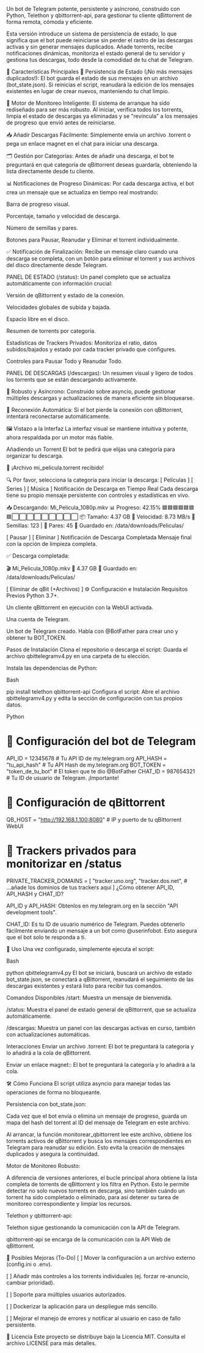 Un bot de Telegram potente, persistente y asíncrono, construido con Python, Telethon y qbittorrent-api, para gestionar tu cliente qBittorrent de forma remota, cómoda y eficiente.

Esta versión introduce un sistema de persistencia de estado, lo que significa que el bot puede reiniciarse sin perder el rastro de las descargas activas y sin generar mensajes duplicados. Añade torrents, recibe notificaciones dinámicas, monitoriza el estado general de tu servidor y gestiona tus descargas, todo desde la comodidad de tu chat de Telegram.

🌟 Características Principales
🔄 Persistencia de Estado (¡No más mensajes duplicados!): El bot guarda el estado de sus mensajes en un archivo (bot_state.json). Si reinicias el script, reanudará la edición de los mensajes existentes en lugar de crear nuevos, manteniendo tu chat limpio.

🧠 Motor de Monitoreo Inteligente: El sistema de arranque ha sido rediseñado para ser más robusto. Al iniciar, verifica todos los torrents, limpia el estado de descargas ya eliminadas y se "revincula" a los mensajes de progreso que envió antes de reiniciarse.

📥 Añadir Descargas Fácilmente: Simplemente envía un archivo .torrent o pega un enlace magnet en el chat para iniciar una descarga.

🗂️ Gestión por Categorías: Antes de añadir una descarga, el bot te preguntará en qué categoría de qBittorrent deseas guardarla, obteniendo la lista directamente desde tu cliente.

📊 Notificaciones de Progreso Dinámicas: Por cada descarga activa, el bot crea un mensaje que se actualiza en tiempo real mostrando:

Barra de progreso visual.

Porcentaje, tamaño y velocidad de descarga.

Número de semillas y pares.

Botones para Pausar, Reanudar y Eliminar el torrent individualmente.

✅ Notificación de Finalización: Recibe un mensaje claro cuando una descarga se completa, con un botón para eliminar el torrent y sus archivos del disco directamente desde Telegram.

PANEL DE ESTADO (/status): Un panel completo que se actualiza automáticamente con información crucial:

Versión de qBittorrent y estado de la conexión.

Velocidades globales de subida y bajada.

Espacio libre en el disco.

Resumen de torrents por categoría.

Estadísticas de Trackers Privados: Monitoriza el ratio, datos subidos/bajados y estado por cada tracker privado que configures.

Controles para Pausar Todo y Reanudar Todo.

PANEL DE DESCARGAS (/descargas): Un resumen visual y ligero de todos los torrents que se están descargando activamente.

🦾 Robusto y Asíncrono: Construido sobre asyncio, puede gestionar múltiples descargas y actualizaciones de manera eficiente sin bloquearse.

🔁 Reconexión Automática: Si el bot pierde la conexión con qBittorrent, intentará reconectarse automáticamente.

🖼️ Vistazo a la Interfaz
La interfaz visual se mantiene intuitiva y potente, ahora respaldada por un motor más fiable.

Añadiendo un Torrent
El bot te pedirá que elijas una categoría para organizar tu descarga.

📁 ¡Archivo mi_pelicula.torrent recibido!

🔍 Por favor, selecciona la categoría para iniciar la descarga:
[ Películas ]
[ Series    ]
[ Música    ]
Notificación de Descarga en Tiempo Real
Cada descarga tiene su propio mensaje persistente con controles y estadísticas en vivo.

📥 Descargando: Mi_Pelicula_1080p.mkv
📊 Progreso: 42.15%
🟦🟦🟦🟦🟦🟦🟦⬜⬜⬜⬜⬜⬜⬜⬜⬜
📦 Tamaño: 4.37 GB
🚀 Velocidad: 8.73 MB/s
🌱 Semillas: 123 | 🤝 Pares: 45
📂 Guardado en: /data/downloads/Peliculas/

[ Pausar ] [ Eliminar ]
Notificación de Descarga Completada
Mensaje final con la opción de limpieza completa.

✅ Descarga completada:

🎬 Mi_Pelicula_1080p.mkv
📏 4.37 GB
📂 Guardado en: /data/downloads/Peliculas/

[ Eliminar de qBit (+Archivos) ]
⚙️ Configuración e Instalación
Requisitos Previos
Python 3.7+.

Un cliente qBittorrent en ejecución con la WebUI activada.

Una cuenta de Telegram.

Un bot de Telegram creado. Habla con @BotFather para crear uno y obtener tu BOT_TOKEN.

Pasos de Instalación
Clona el repositorio o descarga el script:
Guarda el archivo qbittelegramv4.py en una carpeta de tu elección.

Instala las dependencias de Python:

Bash

pip install telethon qbittorrent-api
Configura el script:
Abre el archivo qbittelegramv4.py y edita la sección de configuración con tus propios datos.

Python

# 🔹 Configuración del bot de Telegram
API_ID = 12345678          # Tu API ID de my.telegram.org
API_HASH = "tu_api_hash"   # Tu API Hash de my.telegram.org
BOT_TOKEN = "token_de_tu_bot" # El token que te dio @BotFather
CHAT_ID = 987654321        # Tu ID de usuario de Telegram. ¡Importante!

# 🔹 Configuración de qBittorrent
QB_HOST = "http://192.168.1.100:8080" # IP y puerto de tu qBittorrent WebUI

# 🔹 Trackers privados para monitorizar en /status
PRIVATE_TRACKER_DOMAINS = [
    "tracker.uno.org",
    "tracker.dos.net",
    # ...añade los dominios de tus trackers aquí
]
¿Cómo obtener API_ID, API_HASH y CHAT_ID?

API_ID y API_HASH: Obtenlos en my.telegram.org en la sección "API development tools".

CHAT_ID: Es tu ID de usuario numérico de Telegram. Puedes obtenerlo fácilmente enviando un mensaje a un bot como @userinfobot. Esto asegura que el bot solo te responda a ti.

🚀 Uso
Una vez configurado, simplemente ejecuta el script:

Bash

python qbittelegramv4.py
El bot se iniciará, buscará un archivo de estado bot_state.json, se conectará a qBittorrent, reanudará el seguimiento de las descargas existentes y estará listo para recibir tus comandos.

Comandos Disponibles
/start: Muestra un mensaje de bienvenida.

/status: Muestra el panel de estado general de qBittorrent, que se actualiza automáticamente.

/descargas: Muestra un panel con las descargas activas en curso, también con actualizaciones automáticas.

Interacciones
Enviar un archivo .torrent: El bot te preguntará la categoría y lo añadirá a la cola de qBittorrent.

Enviar un enlace magnet:: El bot te preguntará la categoría y lo añadirá a la cola.

🛠️ Cómo Funciona
El script utiliza asyncio para manejar todas las operaciones de forma no bloqueante.

Persistencia con bot_state.json:

Cada vez que el bot envía o elimina un mensaje de progreso, guarda un mapa del hash del torrent al ID del mensaje de Telegram en este archivo.

Al arrancar, la función monitorear_qbittorrent lee este archivo, obtiene los torrents activos de qBittorrent y busca los mensajes correspondientes en Telegram para reanudar su edición. Esto evita la creación de mensajes duplicados y asegura la continuidad.

Motor de Monitoreo Robusto:

A diferencia de versiones anteriores, el bucle principal ahora obtiene la lista completa de torrents de qBittorrent y los filtra en Python. Esto le permite detectar no solo nuevos torrents en descarga, sino también cuándo un torrent ha sido completado o eliminado, para así detener su tarea de monitoreo correspondiente y limpiar los recursos.

Telethon y qbittorrent-api:

Telethon sigue gestionando la comunicación con la API de Telegram.

qbittorrent-api se encarga de la comunicación con la API Web de qBittorrent.

📝 Posibles Mejoras (To-Do)
[ ] Mover la configuración a un archivo externo (config.ini o .env).

[ ] Añadir más controles a los torrents individuales (ej. forzar re-anuncio, cambiar prioridad).

[ ] Soporte para múltiples usuarios autorizados.

[ ] Dockerizar la aplicación para un despliegue más sencillo.

[ ] Mejorar el manejo de errores y notificar al usuario en caso de fallo persistente.

📄 Licencia
Este proyecto se distribuye bajo la Licencia MIT. Consulta el archivo LICENSE para más detalles.
